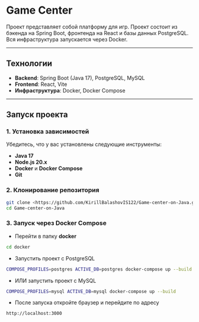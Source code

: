 # Game Center

Проект представляет собой платформу для игр. Проект состоит из бэкенда на Spring Boot, фронтенда на React и базы данных PostgreSQL. Вся инфраструктура запускается через Docker.

---

## **Технологии**

- **Backend**: Spring Boot (Java 17), PostgreSQL, MySQL
- **Frontend**: React, Vite
- **Инфраструктура**: Docker, Docker Compose
---

## **Запуск проекта**

### **1. Установка зависимостей**

Убедитесь, что у вас установлены следующие инструменты:

- **Java 17**
- **Node.js 20.x**
- **Docker** и **Docker Compose**
- **Git**

### **2. Клонирование репозитория**

```bash
git clone <https://github.com/KirillBalashovIS122/Game-center-on-Java.git>
cd Game-center-on-Java
```

### **3. Запуск через Docker Compose**

- Перейти в папку **docker**
```bash
cd docker
```
- Запустить проект c PostgreSQL
```bash
COMPOSE_PROFILES=postgres ACTIVE_DB=postgres docker-compose up --build
```

- ИЛИ запустить проект c MySQL
```bash
COMPOSE_PROFILES=mysql ACTIVE_DB=mysql docker-compose up --build
```

- После запуска откройте браузер и перейдите по адресу
```bash
http://localhost:3000
```